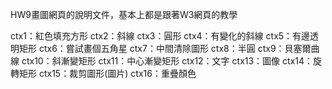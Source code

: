 HW9畫圖網頁的說明文件，基本上都是跟著W3網頁的教學

ctx1：紅色填充方形
ctx2：斜線
ctx3：圓形
ctx4：有變化的斜線
ctx5：有邊透明矩形
ctx6：嘗試畫個五角星
ctx7：中間清除圖形
ctx8：半圓
ctx9：貝塞爾曲線
ctx10：斜漸變矩形
ctx11：中心漸變矩形
ctx12：文字
ctx13：圖像
ctx14：旋轉矩形
ctx15：裁剪圖形(圖片)
ctx16：重疊顏色